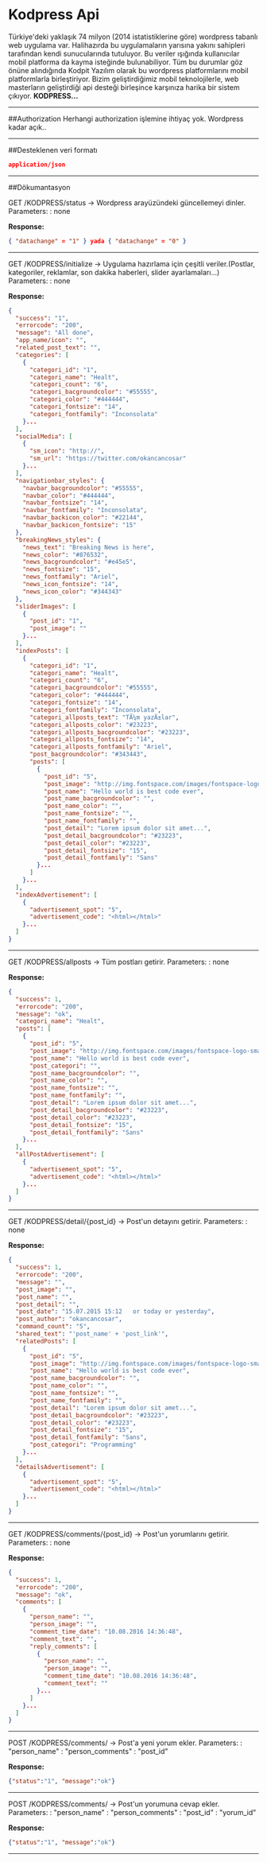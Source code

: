Kodpress Api
===================

Türkiye'deki yaklaşık 74 milyon (2014 istatistiklerine göre) wordpress tabanlı web uygulama var. Halihazırda bu uygulamaların yarısına yakını sahipleri tarafından kendi sunucularında tutuluyor. Bu veriler ışığında kullanıcılar mobil platforma da kayma isteğinde bulunabiliyor. Tüm bu durumlar göz önüne alındığında Kodpit Yazılım olarak bu wordpress platformlarını mobil platformlarla birleştiriyor. Bizim geliştirdiğimiz mobil teknolojilerle,  web masterların geliştirdiği api desteği birleşince karşınıza harika bir sistem çıkıyor. **KODPRESS...** 

----------
##Authorization
Herhangi authorization işlemine ihtiyaç yok. Wordpress kadar açık.. 

----------

##Desteklenen veri formatı

```json
application/json
```

----------

##Dökumantasyon

GET /KODPRESS/status -> Wordpress arayüzündeki güncellemeyi dinler.
Parameters:
: none

**Response:**
```json
{ "datachange" = "1" } yada { "datachange" = "0" }
```
---

GET /KODPRESS/initialize -> Uygulama hazırlama için çeşitli veriler.(Postlar,  kategoriler, reklamlar, son dakika haberleri, slider ayarlamaları...)
Parameters:
: none

**Response:**
```json
{
  "success": "1",
  "errorcode": "200",
  "message": "All done",
  "app_name/icon": "",
  "related_post_text": "",
  "categories": [
    {
      "categori_id": "1",
      "categori_name": "Healt",
      "categori_count": "6",
      "categori_bacgroundcolor": "#55555",
      "categori_color": "#444444",
      "categori_fontsize": "14",
      "categori_fontfamily": "Inconsolata"
    }...
  ],
  "socialMedia": [
    {
      "sm_icon": "http://",
      "sm_url": "https://twitter.com/okancancosar"
    }...
  ],
  "navigationbar_styles": {
    "navbar_bacgroundcolor": "#55555",
    "navbar_color": "#444444",
    "navbar_fontsize": "14",
    "navbar_fontfamily": "Inconsolata",
    "navbar_backicon_color": "#22144",
    "navbar_backicon_fontsize": "15"
  },
  "breakingNews_styles": {
    "news_text": "Breaking News is here",
    "news_color": "#876532",
    "news_bacgroundcolor": "#e45e5",
    "news_fontsize": "15",
    "news_fontfamily": "Ariel",
    "news_icon_fontsize": "14",
    "news_icon_color": "#344343"
  },
  "sliderImages": [
    {
      "post_id": "1",
      "post_image": ""
    }...
  ],
  "indexPosts": [
    {
      "categori_id": "1",
      "categori_name": "Healt",
      "categori_count": "6",
      "categori_bacgroundcolor": "#55555",
      "categori_color": "#444444",
      "categori_fontsize": "14",
      "categori_fontfamily": "Inconsolata",
      "categori_allposts_text": "TÃ¼m yazÄ±lar",
      "categori_allposts_color": "#23223",
      "categori_allposts_bacgroundcolor": "#23223",
      "categori_allposts_fontsize": "14",
      "categori_allposts_fontfamily": "Ariel",
      "post_bacgroundcolor": "#343443",
      "posts": [
        {
          "post_id": "5",
          "post_image": "http://img.fontspace.com/images/fontspace-logo-small-white.png",
          "post_name": "Hello world is best code ever",
          "post_name_bacgroundcolor": "",
          "post_name_color": "",
          "post_name_fontsize": "",
          "post_name_fontfamily": "",
          "post_detail": "Lorem ipsum dolor sit amet...",
          "post_detail_bacgroundcolor": "#23223",
          "post_detail_color": "#23223",
          "post_detail_fontsize": "15",
          "post_detail_fontfamily": "Sans"
        }...
      ]
    }...
  ],
  "indexAdvertisement": [
    {
      "advertisement_spot": "5",
      "advertisement_code": "<html></html>"
    }...
  ]
}
```
---

GET /KODPRESS/allposts -> Tüm postları getirir.
Parameters:
: none

**Response:**
```json
{
  "success": 1,
  "errorcode": "200",
  "message": "ok",
  "categori_name": "Healt",
  "posts": [
    {
      "post_id": "5",
      "post_image": "http://img.fontspace.com/images/fontspace-logo-small-white.png",
      "post_name": "Hello world is best code ever",
      "post_categori": "",
      "post_name_bacgroundcolor": "",
      "post_name_color": "",
      "post_name_fontsize": "",
      "post_name_fontfamily": "",
      "post_detail": "Lorem ipsum dolor sit amet...",
      "post_detail_bacgroundcolor": "#23223",
      "post_detail_color": "#23223",
      "post_detail_fontsize": "15",
      "post_detail_fontfamily": "Sans"
    }...
  ],
  "allPostAdvertisement": [
    {
      "advertisement_spot": "5",
      "advertisement_code": "<html></html>"
    }...
  ]
}
```
---

GET /KODPRESS/detail/{post_id} -> Post'un detayını getirir. 
Parameters:
: none

**Response:**
```json
{
  "success": 1,
  "errorcode": "200",
  "message": "",
  "post_image": "",
  "post_name": "",
  "post_detail": "",
  "post_date": "15.07.2015 15:12   or today or yesterday",
  "post_author": "okancancosar",
  "command_count": "5",
  "shared_text": "'post_name' + 'post_link'",
  "relatedPosts": [
    {
      "post_id": "5",
      "post_image": "http://img.fontspace.com/images/fontspace-logo-small-white.png",
      "post_name": "Hello world is best code ever",
      "post_name_bacgroundcolor": "",
      "post_name_color": "",
      "post_name_fontsize": "",
      "post_name_fontfamily": "",
      "post_detail": "Lorem ipsum dolor sit amet...",
      "post_detail_bacgroundcolor": "#23223",
      "post_detail_color": "#23223",
      "post_detail_fontsize": "15",
      "post_detail_fontfamily": "Sans",
      "post_categori": "Programming"
    }...
  ],
  "detailsAdvertisement": [
    {
      "advertisement_spot": "5",
      "advertisement_code": "<html></html>"
    }...
  ]
}
```
---

GET /KODPRESS/comments/{post_id} -> Post'un yorumlarını getirir. 
Parameters:
: none

**Response:**
```json
{
  "success": 1,
  "errorcode": "200",
  "message": "ok",
  "comments": [
    {
      "person_name": "",
      "person_image": "",
      "comment_time_date": "10.08.2016 14:36:48",
      "comment_text": "",
      "reply_comments": [
        {
          "person_name": "",
          "person_image": "",
          "comment_time_date": "10.08.2016 14:36:48",
          "comment_text": ""
        }...
      ]
    }...
  ]
}
```
---

POST /KODPRESS/comments/ -> Post'a yeni yorum ekler.
Parameters:	
: "person_name"
: "person_comments"
: "post_id"

**Response:**
```json
{"status":"1", "message":"ok"}
```
------------------------------------------------------
POST /KODPRESS/comments/ -> Post'un yorumuna cevap ekler.
Parameters:
: "person_name"
: "person_comments"
: "post_id"
: "yorum_id"

**Response:**
```json
{"status":"1", "message":"ok"}
```
---
